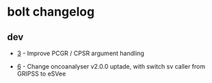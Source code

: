 # bolt changelog

## dev

- [3](https://github.com/scwatts/bolt/pull/3) - Improve PCGR / CPSR argument handling

- [6](https://github.com/umccr/bolt/pull/6) - Change oncoanalyser v2.0.0 uptade, with switch sv caller from GRIPSS to eSVee